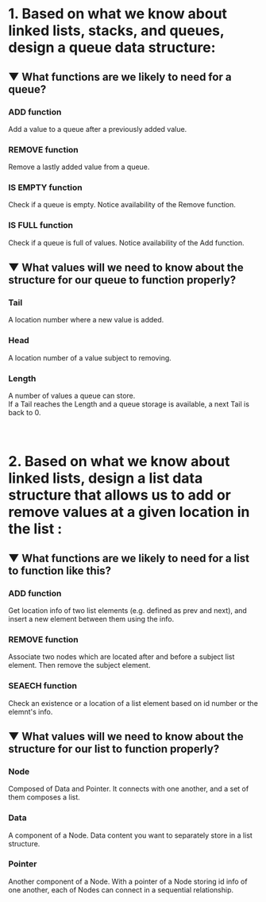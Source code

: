 # 1. Based on what we know about linked lists, stacks, and queues, design a queue data structure:
## ▼ What functions are we likely to need for a queue?
### ADD function
Add a value to a queue after a previously added value.
### REMOVE function
Remove a lastly added value from a queue.
### IS EMPTY function
Check if a queue is empty. Notice availability of the Remove function.
### IS FULL function
Check if a queue is full of values. Notice availability of the Add function.

## ▼ What values will we need to know about the structure for our queue to function properly?
### Tail
A location number where a new value is added.
### Head
A location number of a value subject to removing.
### Length
A number of values a queue can store.<br>
If a Tail reaches the Length and a queue storage is available, a next Tail is back to 0.

# <br>2. Based on what we know about linked lists, design a list data structure that allows us to add or remove values at a given location in the list :
## ▼ What functions are we likely to need for a list to function like this?
### ADD function
Get location info of two list elements (e.g. defined as prev and next), and insert a new element between them using the info.
### REMOVE function
Associate two nodes which are located after and before a subject list element.
Then remove the subject element.
### SEAECH function
Check an existence or a location of a list element based on id number or the elemnt's info.

## ▼ What values will we need to know about the structure for our list to function properly?
### Node
 Composed of Data and Pointer. It connects with one another, and a set of them composes a list.
### Data
A component of a Node. Data content you want to separately store in a list structure.
### Pointer
Another component of a Node. With a pointer of a Node storing id info of one another, each of Nodes can connect in a sequential relationship.

